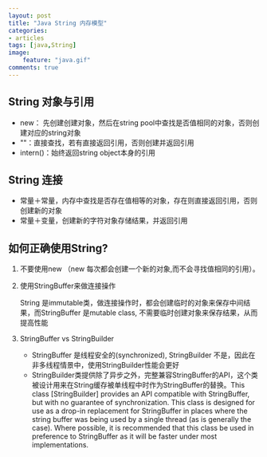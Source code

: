 ```yaml
---
layout: post
title: "Java String 内存模型"
categories:
- articles
tags: [java,String]
image:
    feature: "java.gif"
comments: true
---
```


String 对象与引用
----------------
- new： 先创建创建对象，然后在string pool中查找是否值相同的对象，否则创建对应的string对象
- ""：直接查找，若有直接返回引用，否则创建并返回引用
- intern()：始终返回string object本身的引用

String 连接
-----------
- 常量＋常量，内存中查找是否存在值相等的对象，存在则直接返回引用，否则创建新的对象
- 常量＋变量，创建新的字符对象存储结果，并返回引用

如何正确使用String?
-----------------
1. 不要使用new （new 每次都会创建一个新的对象,而不会寻找值相同的引用）。

2. 使用StringBuffer来做连接操作
	
	String 是immutable类，做连接操作时，都会创建临时的对象来保存中间结果，而StringBuffer 是mutable class, 不需要临时创建对象来保存结果，从而提高性能
3. StringBuffer vs StringBuilder
	- StringBuffer 是线程安全的(synchronized), StringBuilder 不是，因此在非多线程情景中，使用StringBuilder性能会更好
    - StringBuilder类提供除了异步之外，完整兼容StringBuffer的API，这个类被设计用来在String缓存被单线程中时作为StringBuffer的替换。This class [StringBuilder] provides an API compatible with StringBuffer, but with no guarantee of synchronization. This class is designed for use as a drop-in replacement for StringBuffer in places where the string buffer was being used by a single thread (as is generally the case). Where possible, it is recommended that this class be used in preference to StringBuffer as it will be faster under most implementations. 

